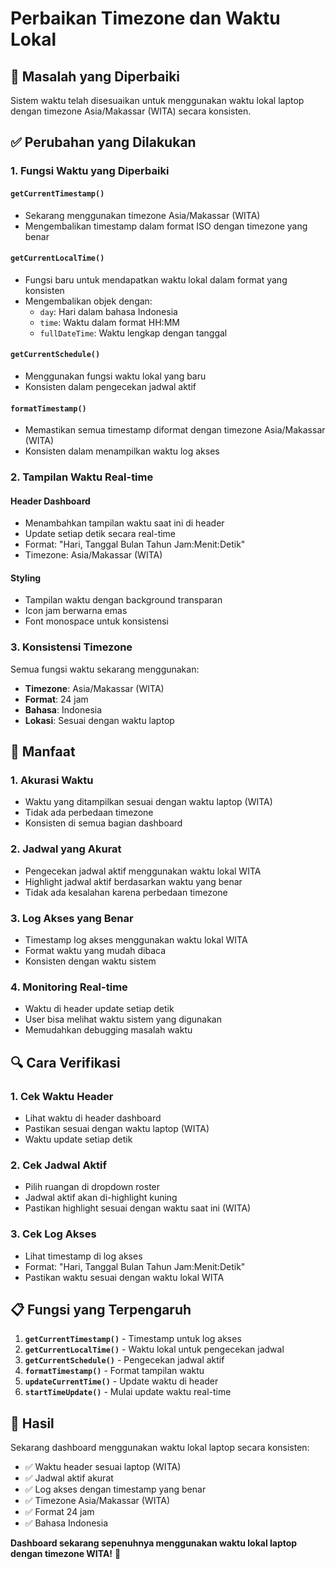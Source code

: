# Perbaikan Timezone dan Waktu Lokal

## 🔧 Masalah yang Diperbaiki

Sistem waktu telah disesuaikan untuk menggunakan waktu lokal laptop dengan timezone Asia/Makassar (WITA) secara konsisten.

## ✅ Perubahan yang Dilakukan

### 1. **Fungsi Waktu yang Diperbaiki**

#### `getCurrentTimestamp()`
- Sekarang menggunakan timezone Asia/Makassar (WITA)
- Mengembalikan timestamp dalam format ISO dengan timezone yang benar

#### `getCurrentLocalTime()`
- Fungsi baru untuk mendapatkan waktu lokal dalam format yang konsisten
- Mengembalikan objek dengan:
  - `day`: Hari dalam bahasa Indonesia
  - `time`: Waktu dalam format HH:MM
  - `fullDateTime`: Waktu lengkap dengan tanggal

#### `getCurrentSchedule()`
- Menggunakan fungsi waktu lokal yang baru
- Konsisten dalam pengecekan jadwal aktif

#### `formatTimestamp()`
- Memastikan semua timestamp diformat dengan timezone Asia/Makassar (WITA)
- Konsisten dalam menampilkan waktu log akses

### 2. **Tampilan Waktu Real-time**

#### Header Dashboard
- Menambahkan tampilan waktu saat ini di header
- Update setiap detik secara real-time
- Format: "Hari, Tanggal Bulan Tahun Jam:Menit:Detik"
- Timezone: Asia/Makassar (WITA)

#### Styling
- Tampilan waktu dengan background transparan
- Icon jam berwarna emas
- Font monospace untuk konsistensi

### 3. **Konsistensi Timezone**

Semua fungsi waktu sekarang menggunakan:
- **Timezone**: Asia/Makassar (WITA)
- **Format**: 24 jam
- **Bahasa**: Indonesia
- **Lokasi**: Sesuai dengan waktu laptop

## 🎯 Manfaat

### 1. **Akurasi Waktu**
- Waktu yang ditampilkan sesuai dengan waktu laptop (WITA)
- Tidak ada perbedaan timezone
- Konsisten di semua bagian dashboard

### 2. **Jadwal yang Akurat**
- Pengecekan jadwal aktif menggunakan waktu lokal WITA
- Highlight jadwal aktif berdasarkan waktu yang benar
- Tidak ada kesalahan karena perbedaan timezone

### 3. **Log Akses yang Benar**
- Timestamp log akses menggunakan waktu lokal WITA
- Format waktu yang mudah dibaca
- Konsisten dengan waktu sistem

### 4. **Monitoring Real-time**
- Waktu di header update setiap detik
- User bisa melihat waktu sistem yang digunakan
- Memudahkan debugging masalah waktu

## 🔍 Cara Verifikasi

### 1. **Cek Waktu Header**
- Lihat waktu di header dashboard
- Pastikan sesuai dengan waktu laptop (WITA)
- Waktu update setiap detik

### 2. **Cek Jadwal Aktif**
- Pilih ruangan di dropdown roster
- Jadwal aktif akan di-highlight kuning
- Pastikan highlight sesuai dengan waktu saat ini (WITA)

### 3. **Cek Log Akses**
- Lihat timestamp di log akses
- Format: "Hari, Tanggal Bulan Tahun Jam:Menit:Detik"
- Pastikan waktu sesuai dengan waktu lokal WITA

## 📋 Fungsi yang Terpengaruh

1. **`getCurrentTimestamp()`** - Timestamp untuk log akses
2. **`getCurrentLocalTime()`** - Waktu lokal untuk pengecekan jadwal
3. **`getCurrentSchedule()`** - Pengecekan jadwal aktif
4. **`formatTimestamp()`** - Format tampilan waktu
5. **`updateCurrentTime()`** - Update waktu di header
6. **`startTimeUpdate()`** - Mulai update waktu real-time

## 🚀 Hasil

Sekarang dashboard menggunakan waktu lokal laptop secara konsisten:
- ✅ Waktu header sesuai laptop (WITA)
- ✅ Jadwal aktif akurat
- ✅ Log akses dengan timestamp yang benar
- ✅ Timezone Asia/Makassar (WITA)
- ✅ Format 24 jam
- ✅ Bahasa Indonesia

**Dashboard sekarang sepenuhnya menggunakan waktu lokal laptop dengan timezone WITA!** 🎉 